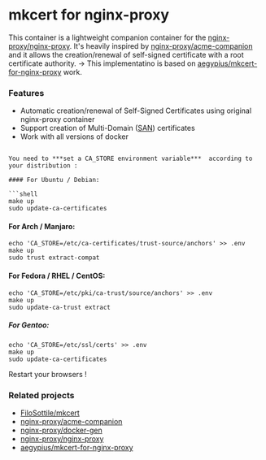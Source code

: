 # mkcert for nginx-proxy
This container is a lightweight companion container for the [nginx-proxy/nginx-proxy].
It's heavily inspired by [nginx-proxy/acme-companion] and it allows the creation/renewal
of self-signed certificate with a root certificate authority.
-> This implementatino is based on [aegypius/mkcert-for-nginx-proxy] work.

### Features
- Automatic creation/renewal of Self-Signed Certificates using original nginx-proxy container
- Support creation of Multi-Domain ([SAN](https://www.digicert.com/subject-alternative-name.htm])) certificates
- Work with all versions of docker
```

You need to ***set a CA_STORE environment variable***  according to your distribution :

#### For Ubuntu / Debian:

```shell
make up
sudo update-ca-certificates
```

#### For Arch / Manjaro:

```shell
echo 'CA_STORE=/etc/ca-certificates/trust-source/anchors' >> .env
make up
sudo trust extract-compat
```

#### For Fedora / RHEL / CentOS:

```shell
echo 'CA_STORE=/etc/pki/ca-trust/source/anchors' >> .env
make up
sudo update-ca-trust extract
```

##### For Gentoo:

```shell
echo 'CA_STORE=/etc/ssl/certs' >> .env
make up
sudo update-ca-certificates
```

Restart your browsers !

### Related projects

- [FiloSottile/mkcert]
- [nginx-proxy/acme-companion]
- [nginx-proxy/docker-gen]
- [nginx-proxy/nginx-proxy]
- [aegypius/mkcert-for-nginx-proxy]

[FiloSottile/mkcert]: https://github.com/FiloSottile/mkcert
[nginx-proxy/acme-companion]: https://github.com/nginx-proxy/acme-companion
[nginx-proxy/nginx-proxy]: https://github.com/nginx-proxy/nginx-proxy
[nginx-proxy/docker-gen]: https://github.com/nginx-proxy/docker-gen
[aegypius/mkcert-for-nginx-proxy]: https://github.com/aegypius/mkcert-for-nginx-proxy